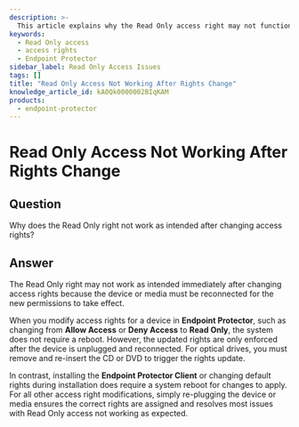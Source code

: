 ```yaml
---
description: >-
  This article explains why the Read Only access right may not function as expected after changing access rights and provides guidance on how to ensure the correct permissions are applied.
keywords:
  - Read Only access
  - access rights
  - Endpoint Protector
sidebar_label: Read Only Access Issues
tags: []
title: "Read Only Access Not Working After Rights Change"
knowledge_article_id: kA0Qk0000002BIqKAM
products:
  - endpoint-protector
---
```


# Read Only Access Not Working After Rights Change

## Question

Why does the Read Only right not work as intended after changing access rights?

## Answer

The Read Only right may not work as intended immediately after changing access rights because the device or media must be reconnected for the new permissions to take effect.

When you modify access rights for a device in **Endpoint Protector**, such as changing from **Allow Access** or **Deny Access** to **Read Only**, the system does not require a reboot. However, the updated rights are only enforced after the device is unplugged and reconnected. For optical drives, you must remove and re-insert the CD or DVD to trigger the rights update.

In contrast, installing the **Endpoint Protector Client** or changing default rights during installation does require a system reboot for changes to apply. For all other access right modifications, simply re-plugging the device or media ensures the correct rights are assigned and resolves most issues with Read Only access not working as expected.
